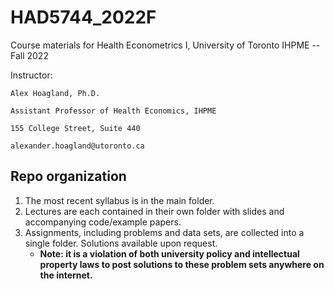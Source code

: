 # HAD5744_2022F
Course materials for Health Econometrics I, University of Toronto IHPME -- Fall 2022

Instructor: 

    Alex Hoagland, Ph.D. 
    
    Assistant Professor of Health Economics, IHPME
    
    155 College Street, Suite 440
    
    alexander.hoagland@utoronto.ca 
            
 ## Repo organization
 1. The most recent syllabus is in the main folder. 
 2. Lectures are each contained in their own folder with slides and accompanying code/example papers. 
 3. Assignments, including problems and data sets, are collected into a single folder. Solutions available upon request. 
     + **Note: it is a violation of both university policy and intellectual property laws to post solutions to these problem sets anywhere on the internet.**
